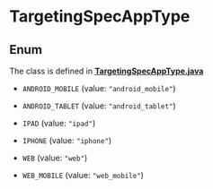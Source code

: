 

# TargetingSpecAppType

## Enum

The class is defined in **[TargetingSpecAppType.java](../../src/main/java/org/openapitools/model/TargetingSpecAppType.java)**


* `ANDROID_MOBILE` (value: `"android_mobile"`)

* `ANDROID_TABLET` (value: `"android_tablet"`)

* `IPAD` (value: `"ipad"`)

* `IPHONE` (value: `"iphone"`)

* `WEB` (value: `"web"`)

* `WEB_MOBILE` (value: `"web_mobile"`)



